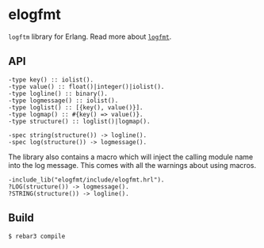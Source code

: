 # elogfmt

`logftm` library for Erlang. Read more about [`logfmt`](https://brandur.org/logfmt).

## API

```
-type key() :: iolist().
-type value() :: float()|integer()|iolist().
-type logline() :: binary().
-type logmessage() :: iolist().
-type loglist() :: [{key(), value()}].
-type logmap() :: #{key() => value()}.
-type structure() :: loglist()|logmap().

-spec string(structure()) -> logline().
-spec log(structure()) -> logmessage().
```

The library also contains a macro which will inject the calling module name into
the log message. This comes with all the warnings about using macros.

```
-include_lib("elogfmt/include/elogfmt.hrl").
?LOG(structure()) -> logmessage().
?STRING(structure()) -> logline().
```

## Build

```
$ rebar3 compile
```

